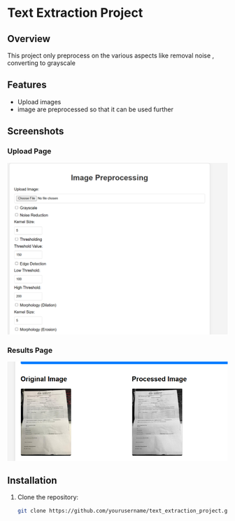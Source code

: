 # Text Extraction Project

## Overview

This project only preprocess on the various aspects like removal noise , converting to grayscale 

## Features

- Upload images 
- image are preprocessed so that it can be used further

## Screenshots

### Upload Page

![Upload Page](docs/ImageUploading.png)

### Results Page

![Results Page](docs/results.png)

## Installation

1. Clone the repository:
   ```bash
   git clone https://github.com/yourusername/text_extraction_project.git

